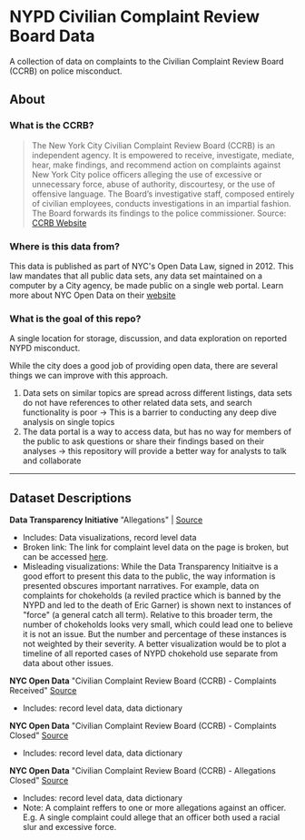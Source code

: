 # NYPD Civilian Complaint Review Board Data

A collection of data on complaints to the Civilian Complaint Review Board (CCRB) on police misconduct.

## About

### What is the CCRB? 
> The New York City Civilian Complaint Review Board (CCRB) is an independent agency. It is empowered to receive, investigate, mediate, hear, make findings, and recommend action on complaints against New York City police officers alleging the use of excessive or unnecessary force, abuse of authority, discourtesy, or the use of offensive language. The Board’s investigative staff, composed entirely of civilian employees, conducts investigations in an impartial fashion. The Board forwards its findings to the police commissioner.
Source: [CCRB Website](https://www1.nyc.gov/site/ccrb/about/about.page)

### Where is this data from?
This data is published as part of NYC's Open Data Law, signed in 2012. This law mandates that all public data sets, any data set maintained on a computer by a City agency, be made public on a single web portal. Learn more about NYC Open Data on their [website](https://opendata.cityofnewyork.us/)

### What is the goal of this repo?

A single location for storage, discussion, and data exploration on reported NYPD misconduct.

While the city does a good job of providing open data, there are several things we can improve with this approach.
1. Data sets on similar topics are spread across different listings, data sets do not have references to other related data sets, and search functionality is poor -> This is a barrier to conducting any deep dive analysis on single topics
2. The data portal is a way to access data, but has no way for members of the public to ask questions or share their findings based on their analyses -> this repository will provide a better way for analysts to talk and collaborate

---

## Dataset Descriptions
**Data Transparency Initiative** "Allegations" | [Source](https://www1.nyc.gov/site/ccrb/policy/data-transparency-initiative-allegations.page)
* Includes: Data visualizations, record level data
* Broken link: The link for complaint level data on the page is broken, but can be accessed [here](https://www1.nyc.gov/assets/ccrb/downloads/excel/ccrb_datatransparencyinitiative.xlsx).
* Misleading visualizations: While the Data Transparency Initiaitve is a good effort to present this data to the public, the way information is presented obscures important narratives. For example, data on complaints for chokeholds (a reviled practice which is banned by the NYPD and led to the death of Eric Garner) is shown next to instances of "force" (a general catch all term). Relative to this broader term, the number of chokeholds looks very small, which could lead one to believe it is not an issue. But the number and percentage of these instances is not weighted by their severity. A better visualization would be to plot a timeline of all reported cases of NYPD chokehold use separate from data about other issues.

**NYC Open Data** "Civilian Complaint Review Board (CCRB) - Complaints Received" [Source](https://data.cityofnewyork.us/Public-Safety/Civilian-Complaint-Review-Board-CCRB-Complaints-Re/63nx-cpi9)
* Includes: record level data, data dictionary

**NYC Open Data** "Civilian Complaint Review Board (CCRB) - Complaints Closed" [Source](https://data.cityofnewyork.us/Public-Safety/Civilian-Complaint-Review-Board-CCRB-Complaints-Cl/fx4z-5xg2)
* Includes: record level data, data dictionary

**NYC Open Data** "Civilian Complaint Review Board (CCRB) - Allegations Closed" [Source](https://data.cityofnewyork.us/Public-Safety/Civilian-Complaint-Review-Board-CCRB-Allegations-C/xyq2-jjkn)
* Includes: record level data, data dictionary
* Note: A complaint reffers to one or more allegations against an officer. E.g. A single complaint could allege that an officer both used a racial slur and excessive force. 

